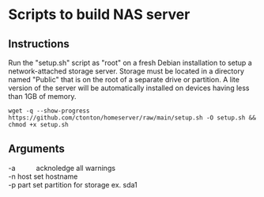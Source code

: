 # Scripts to build NAS server

## Instructions

Run the "setup.sh" script as "root" on a fresh Debian installation to setup a network-attached storage server. Storage must be located in a directory named "Public" that is on the root of a separate drive or partition. A lite version of the server will be automatically installed on devices having less than 1GB of memory.

```shell
wget -q --show-progress https://github.com/ctonton/homeserver/raw/main/setup.sh -O setup.sh && chmod +x setup.sh
```

## Arguments

-a&emsp;&emsp;&emsp;acknoledge all warnings
<br>
-n host set hostname
<br>
-p part  set partition for storage ex. sda1
<br>
